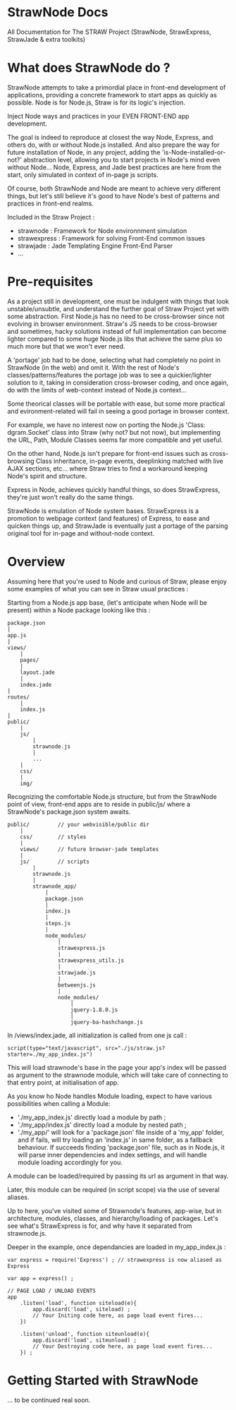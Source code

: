 StrawNode Docs
==============

All Documentation for 
The STRAW Project (StrawNode, StrawExpress, StrawJade & extra toolkits)


What does StrawNode do ?
=

StrawNode attempts to take a primordial place in front-end development of applications, 
providing a concrete framework to start apps as quickly as possible.
Node is for Node.js, Straw is for its logic's injection.

Inject Node ways and practices in your EVEN FRONT-END app development.

The goal is indeed to reproduce at closest the way Node, Express, and others do,
with or without Node.js installed.
And also prepare the way for future installation of Node, in any project, adding the 
'is-Node-installed-or-not?' abstraction level, allowing you to start projects 
in Node's mind even without Node...
Node, Express, and Jade best practices are here from the start, only simulated in context of 
in-page js scripts.

Of course, both StrawNode and Node are meant to achieve very different things, but let's still
believe it's good to have Node's best of patterns and practices in front-end realms.

Included in the Straw Project :

- strawnode : Framework for Node environnment simulation
- strawexpress : Framework for solving Front-End common issues
- strawjade : Jade Templating Engine Front-End Parser
- ...


Pre-requisites
=

As a project still in development, one must be indulgent with things that look unstable/unsubtle, 
and understand the further goal of Straw Project yet with some abstraction.
First Node.js has no need to be cross-browser since not evolving in browser environment.
Straw's JS needs to be cross-browser and sometimes, hacky solutions instead of full implementation can 
become lighter compared to some huge Node.js libs that achieve the same plus so much more but that we won't ever need.

A 'portage' job had to be done, selecting what had completely no point in StrawNode (in the web) and omit it.
With the rest of Node's classes/patterns/features the portage job was to see a quickier/lighter solution to it, 
taking in consideration cross-browser coding, and once again, do with the limits of web-context instead of Node.js context...

Some theorical classes will be portable with ease, but some more practical and evironment-related 
will fail in seeing a good portage in browser context.

For example, we have no interest now on porting the Node.js 'Class: dgram.Socket' class into Straw (why not? but not now), 
but implementing the URL, Path, Module Classes seems far more compatible and yet useful.


On the other hand, Node.js isn't prepare for front-end issues such as cross-browsing Class inheritance, in-page events,
deeplinking matched with live AJAX sections, etc... where Straw tries to find a workaround keeping Node's spirit and structure.

Express in Node, achieves quickly handful things, so does StrawExpress, they're just won't really do the same things.

StrawNode is emulation of Node system bases.
StrawExpress is a promotion to webpage context (and features) of Express, to ease and quicken things up,
and StrawJade is eventually just a portage of the parsing original tool for in-page and without-node context.


Overview
=
	
Assuming here that you're used to Node and curious of Straw, 
please enjoy some examples of what you can see in Straw usual practices :



Starting from a Node.js app base, (let's anticipate when Node will be present)
within a Node package looking like this :
	
	
	package.json
	| 
	app.js
	|
	views/
		|
		pages/
		|
		layout.jade
		|
		index.jade
	|
	routes/
		|
		index.js
	|
	public/
		|
		js/
			|
			strawnode.js
			|
			...
		|
		css/
		|
		img/


Recognizing the comfortable Node.js structure, 
but from the StrawNode point of view, 
front-end apps are to reside in public/js/
where a StrawNode's package.json system awaits.

	public/			// your webvisible/public dir
		|
		css/		// styles
		|
		views/		// future browser-jade templates
		|
		js/			// scripts
			|
			strawnode.js
			|
			strawnode_app/
				|
				package.json
				|
				index.js
				|
				steps.js
				|
				node_modules/
					|
					strawexpress.js
					|
					strawexpress_utils.js
					|
					strawjade.js
					|
					betweenjs.js
					|
					node_modules/
						|
						jquery-1.8.0.js
						|
						jquery-ba-hashchange.js
					

In /views/index.jade,
all initialization is called from one js call :
	
	script(type="text/javascript", src="./js/straw.js?starter=./my_app_index.js")

This will load strawnode's base in the page
your app's index will be passed as argument to the strawnode module, which will take care of 
connecting to that entry point, at initialisation of app.

As you know ho Node handles Module loading, expect to have various possibilities when calling a Module:
- './my_app_index.js' directly load a module by path ;
- './my_app/index.js' directly load a module by nested path ;
- './my_app/' will look for a 'package.json' file inside of a 'my_app' folder, and if fails, 
will try loading an 'index.js' in same folder, as a fallback behaviour.
If succeeds finding 'package.json' file, such as in Node.js, it will parse inner dependencies and index settings, 
and will handle module loading accordingly for you.

A module can be loaded/required by passing its url as argument in that way.

Later, this module can be required (in script scope) via the use of several aliases.


Up to here, you've visited some of Strawnode's features, app-wise, but in architecture, modules, classes, 
and hierarchy/loading of packages.
Let's see what's StrawExpress is for, and why have it separated from strawnode.js.




Deeper in the example, once dependancies are loaded in my_app_index.js :


	var express = require('Express') ; // strawexpress is now aliased as Express
	
	var app = express() ;
	
	// PAGE LOAD / UNLOAD EVENTS
	app
		.listen('load', function siteload(e){
			app.discard('load', siteload) ;
			// Your Initing code here, as page load event fires...
		})
		
		.listen('unload', function siteunload(e){
			app.discard('load', siteunload) ;
			// Your Destroying code here, as page load event fires...
		}) ;


Getting Started with StrawNode
=

... to be continued real soon.